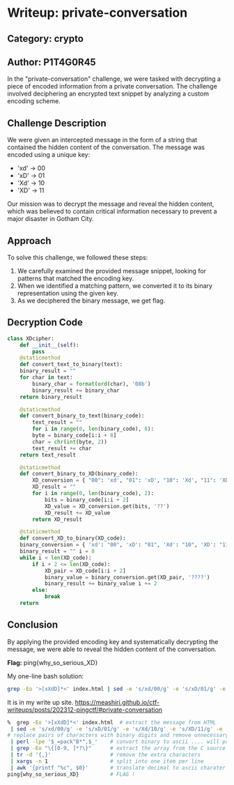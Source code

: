 # Writeup: private-conversation

## Category: crypto

## Author: P1T4G0R45

In the "private-conversation" challenge, we were tasked with decrypting a piece of encoded information from a private conversation. The challenge involved deciphering an encrypted text snippet by analyzing a custom encoding scheme.

## Challenge Description

We were given an intercepted message in the form of a string that contained the hidden content of the conversation. The message was encoded using a unique key:

-   'xd' -> 00
-   'xD' -> 01
-   'Xd' -> 10
-   'XD' -> 11

Our mission was to decrypt the message and reveal the hidden content, which was believed to contain critical information necessary to prevent a major disaster in Gotham City.

## Approach

To solve this challenge, we followed these steps:

1. We carefully examined the provided message snippet, looking for patterns that matched the encoding key.
2. When we identified a matching pattern, we converted it to its binary representation using the given key.
3. As we deciphered the binary message, we get flag.

## Decryption Code

```python
class XDcipher:
	def __init__(self):
		pass
	@staticmethod
	def convert_text_to_binary(text):
	binary_result = ""
	for char in text:
		binary_char = format(ord(char), '08b')
		binary_result += binary_char
	return binary_result

	@staticmethod
	def convert_binary_to_text(binary_code):
		text_result = ""
		for i in range(0, len(binary_code), 8):
		byte = binary_code[i:i + 8]
		char = chr(int(byte, 2))
		text_result += char
	return text_result

	@staticmethod
	def convert_binary_to_XD(binary_code):
		XD_conversion = { "00": 'xd', "01": 'xD', "10": 'Xd', "11": 'XD' }
		XD_result = ""
		for i in range(0, len(binary_code), 2):
			bits = binary_code[i:i + 2]
			XD_value = XD_conversion.get(bits, '??')
			XD_result += XD_value
		return XD_result

	@staticmethod
	def convert_XD_to_binary(XD_code):
	binary_conversion = { 'xd': "00", 'xD': "01", 'Xd': "10", 'XD': "11" }
	binary_result = "" i = 0
	while i < len(XD_code):
		if i + 2 <= len(XD_code):
			XD_pair = XD_code[i:i + 2]
			binary_value = binary_conversion.get(XD_pair, '????')
			binary_result += binary_value i += 2
		else:
			break
	return
```

## Conclusion

By applying the provided encoding key and systematically decrypting the message, we were able to reveal the hidden content of the conversation.

**Flag:** ping{why_so_serious_XD}


My one-line bash solution:
```bash
grep -Eo '>[xXdD]*<' index.html | sed -e 's/xd/00/g' -e 's/xD/01/g' -e 's/Xd/10/g' -e 's/XD/11/g' -e 's/[<>]//g' | perl -lpe '$_=pack"B*",$_' | grep -Eo "\{[0-9, ]*?\}" | tr -d '{,}' | xargs -n 1 | awk '{printf "%c", $0}' 
```


It is in my write up site.  https://meashiri.github.io/ctf-writeups/posts/202312-pingctf/#private-conversation
```bash
%  grep -Eo '>[xXdD]*<' index.html  # extract the message from HTML    
 | sed -e 's/xd/00/g' -e 's/xD/01/g' -e 's/Xd/10/g' -e 's/XD/11/g' -e 's/[<>]//g'  
# replace pairs of characters with binary digits and remove unnecessary chars
 | perl -lpe '$_=pack"B*",$_'    # convert binary to ascii .... will produce a C sourcefile
 | grep -Eo "\{[0-9, ]*?\}"      # extract the array from the C source
 | tr -d '{,}'                   # remove the extra characters
 | xargs -n 1                    # split into one item per line
 | awk '{printf "%c", $0}'       # translate decimal to ascii charater and print    
ping{why_so_serious_XD}          # FLAG !
```



